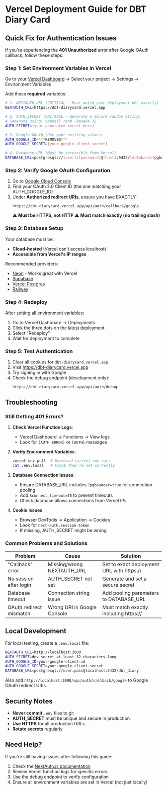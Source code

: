 # Vercel Deployment Guide for DBT Diary Card

## Quick Fix for Authentication Issues

If you're experiencing the **401 Unauthorized** error after Google OAuth callback, follow these steps:

### Step 1: Set Environment Variables in Vercel

Go to your [Vercel Dashboard](https://vercel.com/dashboard) → Select your project → Settings → Environment Variables

Add these **required** variables:

```bash
# 1. NEXTAUTH_URL (CRITICAL - Must match your deployment URL exactly)
NEXTAUTH_URL=https://dbt-diarycard.vercel.app

# 2. AUTH_SECRET (CRITICAL - Generate a secure random string)
# Generate using: openssl rand -base64 32
AUTH_SECRET=[your-generated-secret-here]

# 3. Google OAuth (Use your existing values)
AUTH_GOOGLE_ID=***REMOVED***
AUTH_GOOGLE_SECRET=[your-google-client-secret]

# 4. Database URL (Must be accessible from Vercel)
DATABASE_URL=postgresql://[user]:[password]@[host]:5432/[database]?pgbouncer=true&connect_timeout=15
```

### Step 2: Verify Google OAuth Configuration

1. Go to [Google Cloud Console](https://console.cloud.google.com/apis/credentials)
2. Find your OAuth 2.0 Client ID (the one matching your AUTH_GOOGLE_ID)
3. Under **Authorized redirect URIs**, ensure you have EXACTLY:
   ```
   https://dbt-diarycard.vercel.app/api/auth/callback/google
   ```
   ⚠️ **Must be HTTPS, not HTTP**
   ⚠️ **Must match exactly (no trailing slash)**

### Step 3: Database Setup

Your database must be:

- **Cloud-hosted** (Vercel can't access localhost)
- **Accessible from Vercel's IP ranges**

Recommended providers:

- [Neon](https://neon.tech/) - Works great with Vercel
- [Supabase](https://supabase.com/)
- [Vercel Postgres](https://vercel.com/docs/storage/vercel-postgres)
- [Railway](https://railway.app/)

### Step 4: Redeploy

After setting all environment variables:

1. Go to Vercel Dashboard → Deployments
2. Click the three dots on the latest deployment
3. Select "Redeploy"
4. Wait for deployment to complete

### Step 5: Test Authentication

1. Clear all cookies for `dbt-diarycard.vercel.app`
2. Visit https://dbt-diarycard.vercel.app
3. Try signing in with Google
4. Check the debug endpoint (development only):
   ```
   https://dbt-diarycard.vercel.app/api/auth/debug
   ```

## Troubleshooting

### Still Getting 401 Errors?

1. **Check Vercel Function Logs**:
   - Vercel Dashboard → Functions → View logs
   - Look for `[AUTH ERROR]` or `[AUTH]` messages

2. **Verify Environment Variables**:

   ```bash
   vercel env pull  # Download current env vars
   cat .env.local   # Check they're set correctly
   ```

3. **Database Connection Issues**:
   - Ensure DATABASE_URL includes `?pgbouncer=true` for connection pooling
   - Add `&connect_timeout=15` to prevent timeouts
   - Check database allows connections from Vercel IPs

4. **Cookie Issues**:
   - Browser DevTools → Application → Cookies
   - Look for `next-auth.session-token`
   - If missing, AUTH_SECRET might be wrong

### Common Problems and Solutions

| Problem                 | Cause                       | Solution                                  |
| ----------------------- | --------------------------- | ----------------------------------------- |
| "Callback" error        | Missing/wrong NEXTAUTH_URL  | Set to exact deployment URL with https:// |
| No session after login  | AUTH_SECRET not set         | Generate and set a secure secret          |
| Database timeout        | Connection string issue     | Add pooling parameters to DATABASE_URL    |
| OAuth redirect mismatch | Wrong URI in Google Console | Must match exactly including https://     |

## Local Development

For local testing, create a `.env.local` file:

```bash
NEXTAUTH_URL=http://localhost:3000
AUTH_SECRET=dev-secret-at-least-32-characters-long
AUTH_GOOGLE_ID=your-google-client-id
AUTH_GOOGLE_SECRET=your-google-client-secret
DATABASE_URL=postgresql://user:pass@localhost:5432/dbt_diary
```

Also add `http://localhost:3000/api/auth/callback/google` to Google OAuth redirect URIs.

## Security Notes

- **Never commit** `.env` files to git
- **AUTH_SECRET** must be unique and secure in production
- **Use HTTPS** for all production URLs
- **Rotate secrets** regularly

## Need Help?

If you're still having issues after following this guide:

1. Check the [NextAuth.js documentation](https://next-auth.js.org/)
2. Review Vercel function logs for specific errors
3. Use the debug endpoint to verify configuration
4. Ensure all environment variables are set in Vercel (not just locally)
